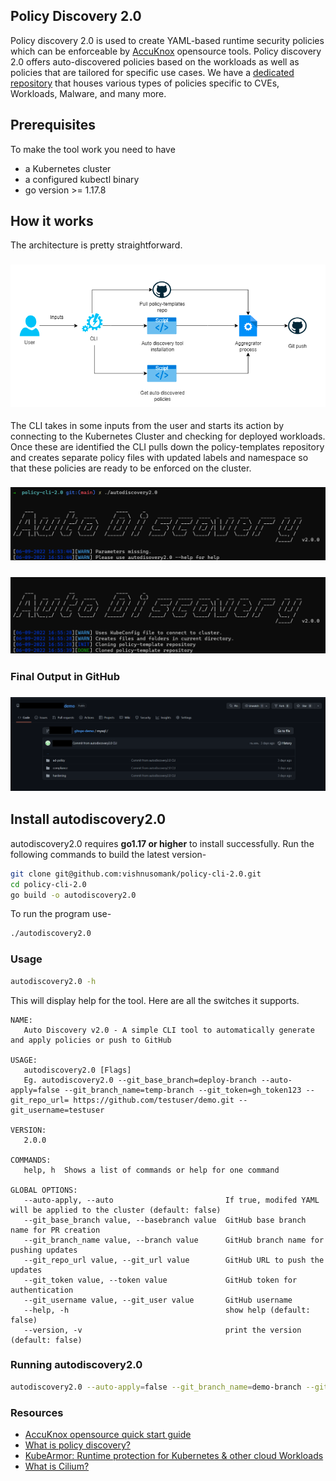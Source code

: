 
Policy Discovery 2.0
---

Policy discovery 2.0 is used to create YAML-based runtime security policies which can be enforceable by [AccuKnox](https://www.accuknox.com/) opensource tools. Policy discovery 2.0 offers auto-discovered policies based on the workloads as well as policies that are tailored for specific use cases.
We have a [dedicated repository](https://github.com/kubearmor/policy-templates) that houses various types of policies specific to CVEs, Workloads, Malware, and many more. 


## Prerequisites

To make the tool work you need to have
 - a Kubernetes cluster 
 - a configured kubectl binary 
 - go version >= 1.17.8

## How it works
The architecture is pretty straightforward. 
<h3 align="center">
  <img src="./images/architecture.png" alt="architecture"></a>
</h3>


The CLI takes in some inputs from the user and starts its action by connecting to the Kubernetes Cluster and checking for deployed workloads. Once these are identified the CLI pulls down the policy-templates repository and creates separate policy files with updated labels and namespace so that these policies are ready to be enforced on the cluster.

<h3 align="center">
  <img src="./images/discovery-1.png" alt="output-1"></a>
</h3>



<h3 align="center">
  <img src="./images/discovery-2.png" alt="output-2"></a>
</h3>


### Final Output in GitHub

 <h3 align="center">
   <img src="./images/discovery-3.png" alt="output-3"></a>
 </h3>

## Install autodiscovery2.0

autodiscovery2.0 requires  **go1.17 or higher**  to install successfully. Run the following commands to build the latest version-
```sh
git clone git@github.com:vishnusomank/policy-cli-2.0.git
cd policy-cli-2.0
go build -o autodiscovery2.0
```
To run the program use-
```sh
./autodiscovery2.0
```


### Usage

```sh
autodiscovery2.0 -h
```

This will display help for the tool. Here are all the switches it supports.


```console
NAME:
   Auto Discovery v2.0 - A simple CLI tool to automatically generate and apply policies or push to GitHub

USAGE:
   autodiscovery2.0 [Flags]
   Eg. autodiscovery2.0 --git_base_branch=deploy-branch --auto-apply=false --git_branch_name=temp-branch --git_token=gh_token123 --git_repo_url= https://github.com/testuser/demo.git --git_username=testuser

VERSION:
   2.0.0

COMMANDS:
   help, h  Shows a list of commands or help for one command

GLOBAL OPTIONS:
   --auto-apply, --auto                         If true, modifed YAML will be applied to the cluster (default: false)
   --git_base_branch value, --basebranch value  GitHub base branch name for PR creation
   --git_branch_name value, --branch value      GitHub branch name for pushing updates
   --git_repo_url value, --git_url value        GitHub URL to push the updates
   --git_token value, --token value             GitHub token for authentication
   --git_username value, --git_user value       GitHub username
   --help, -h                                   show help (default: false)
   --version, -v                                print the version (default: false)
```

### Running autodiscovery2.0

```sh
autodiscovery2.0 --auto-apply=false --git_branch_name=demo-branch --git_token=ghp_gittokenqwerty  --git_repo_url=https://github.com/demo-user/demo-repo.git --git_username=demo-user --git_base_branch=demo-base-branch
```

### Resources

- [AccuKnox opensource quick start guide](https://help.accuknox.com/open-source/quick_start_guide/) 
- [What is policy discovery?](https://help.accuknox.com/getting-started/policy-discovery/)
- [KubeArmor: Runtime protection for Kubernetes & other cloud Workloads ](https://kubearmor.io/) 
- [What is Cilium?](https://help.accuknox.com/open-source/what-is-cilium/) 
